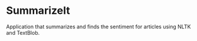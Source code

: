 # SummarizeIt
Application that summarizes and finds the sentiment for articles using NLTK and TextBlob.
